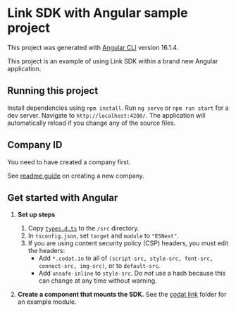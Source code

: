 # Link SDK with Angular sample project

This project was generated with [Angular CLI](https://github.com/angular/angular-cli) version 16.1.4.

This project is an example of using Link SDK within a brand new Angular application.

## Running this project

Install dependencies using `npm install`. Run `ng serve` or `npm run start` for a dev server. Navigate to `http://localhost:4200/`. The application will automatically reload if you change any of the source files.


## Company ID
You need to have created a company first.

See <a href="https://github.com/codatio/sdk-link/tree/main#create-a-new-company" target="_blank">readme guide</a> on creating a new company.

## Get started with Angular

1. **Set up steps**
   1. Copy <a href="https://github.com/codatio/sdk-link/blob/main/snippets/types.d.ts" target="_blank"> `types.d.ts`</a> to the `/src` directory.
   2. In `tsconfig.json`, set `target` and `module` to `"ESNext"`.
   3. If you are using content security policy (CSP) headers, you must edit the headers:
      * Add `*.codat.io` to all of `(script-src, style-src, font-src, connect-src, img-src)`, or to `default-src`.
      * Add `unsafe-inline` to `style-src`. Do *not* use a hash because this can change at any time without warning.
  
2. **Create a component that mounts the SDK.** See the <a href="./src/app/codat-link/">codat link</a> folder for an example module.
